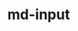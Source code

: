 # md-input

<div class="demo">
    <s-md-input class="md-input" v-model="input" placeholder="Username"></s-md-input>
</div>

<script>
    export default {
        data() {
            return {
                input: ''
            }
        }
    }
</script>